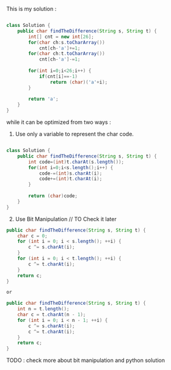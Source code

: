 
This is my solution :

```Java

class Solution {
    public char findTheDifference(String s, String t) {
        int[] cnt = new int[26];
        for(char ch:s.toCharArray())
            cnt[ch-'a']+=1;
        for(char ch:t.toCharArray())
            cnt[ch-'a']-=1;
        
        for(int i=0;i<26;i++) {
            if(cnt[i]==-1)
                return (char)('a'+i);
        }
        
        return 'a';
    }
}

```

while it can be optimized from two ways :

1. Use only a variable to represent the char code.

```Java

class Solution {
    public char findTheDifference(String s, String t) {
        int code=(int)t.charAt(s.length());
        for(int i=0;i<s.length();i++) {
            code-=(int)s.charAt(i);
            code+=(int)t.charAt(i);
        }
        
        return (char)code;
    }
}

```

2. Use Bit Manipulation // TO Check it later

```Java
public char findTheDifference(String s, String t) {
	char c = 0;
	for (int i = 0; i < s.length(); ++i) {
		c ^= s.charAt(i);
	}
	for (int i = 0; i < t.length(); ++i) {
		c ^= t.charAt(i);
	}
	return c;
}

or

public char findTheDifference(String s, String t) {
	int n = t.length();
	char c = t.charAt(n - 1);
	for (int i = 0; i < n - 1; ++i) {
		c ^= s.charAt(i);
		c ^= t.charAt(i);
	}
	return c;
}

```

TODO : check more about bit manipulation and python solution